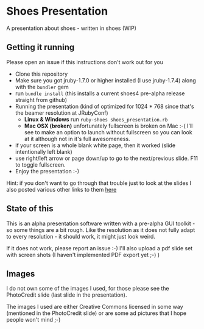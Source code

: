 Shoes Presentation
==================

A presentation about shoes - written in shoes (WIP)

## Getting it running

Please open an issue if this instructions don't work out for you

- Clone this repository
- Make sure you got jruby-1.7.0 or higher installed (I use jruby-1.7.4) along with the `bundler` gem
- run `bundle install` (this installs a current shoes4 pre-alpha release straight from github)
- Running the presentation  (kind of optimized for 1024 * 768 since that's the beamer resolution at JRubyConf)
  - **Linux & Windows** run `ruby-shoes shoes_presentation.rb`
  - **Mac OSX (broken)** unfortunately fullscreen is broken on Mac :-( I'll see to make an option to launch without fullscreen so you can look at it although not in it's full awesomeness.
- if your screen is a whole blank white page, then it worked (slide intentionally left blank)
- use right/left arrow or page down/up to go to the next/previous slide. F11 to toggle fullscreen.
- Enjoy the presentation :-)

Hint: if you don't want to go through that trouble just to look at the slides I also posted various other links to them [here](https://pragtob.wordpress.com/2013/08/14/shoes-presentation-from-jrubyconf/)

## State of this

This is an alpha presentation software written with a pre-alpha GUI toolkit - so some things are a bit rough. Like the resolution as it does not fully adapt to every resolution - it should work, it might just look weird.

If it does not work, please report an issue :-) I'll also upload a pdf slide set with screen shots (I haven't implemented PDF export yet ;-) )

## Images

I do not own some of the images I used, for those please see the PhotoCredit slide (last slide in the presentation).

The images I used are either Creative Commons licensed in some way (mentioned in the PhotoCredit slide) or are some ad pictures that I hope people won't mind ;-)
